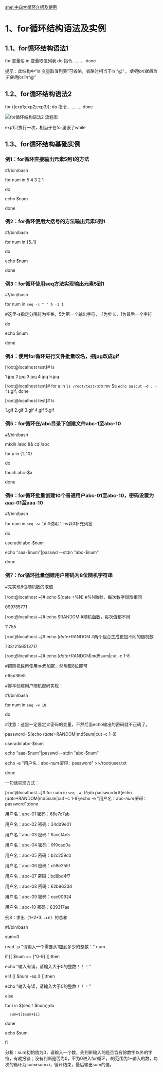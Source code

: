 [shell中四大循环介绍及使用](https://blog.51cto.com/longlei/2347421)



# 1、for循环结构语法及实例
## 1.1、for循环结构语法1

for 变量名 in 变量取值列表
do
    指令……….
done

提示：此结构中“in 变量取值列表”可省略，省略时相当于in “$@”，使用for i就相当于使用for i in “$@”

## 1.2、for循环结构语法2

for ((exp1;exp2;exp3)); do
        指令…………
   done

![for循环结构语法2 流程图](https://s1.51cto.com/images/20190128/1548686725355810.png?x-oss-process=image/watermark,size_16,text_QDUxQ1RP5Y2a5a6i,color_FFFFFF,t_100,g_se,x_10,y_10,shadow_90,type_ZmFuZ3poZW5naGVpdGk=)



exp1只执行一次，相当于在for里嵌了while

## 1.3、for循环结构基础实例
### 例1：for循环直接输出元素5到1的方法

#!/bin/bash

for num in 5 4 3 2 1

  do

   echo $num

 done
 
### 例2：for循环使用大括号的方法输出元素5到1

#!/bin/bash

for num in {5..1}

  do

   echo $num

 done

 
### 例3：for循环使用seq方法实现输出元素5到1

#!/bin/bash

for num in `seq -s " " 5 -1 1` 

#这里-s指定分隔符为空格，5为第一个输出字符，-1为步长，1为最后一个字符

  do

   echo $num

 done

 
### 例4：使用for循环进行文件批量改名，把jpg改成gif

[root@localhost test]# ls

1.jpg  2.jpg  3.jpg  4.jpg  5.jpg

[root@localhost test]# for a in `ls /root/test/`;do mv $a `echo $a|cut -d . -f1`.gif; done

[root@localhost test]# ls

1.gif  2.gif  3.gif  4.gif  5.gif

 
### 例5：for循环在/abc目录下创建文件abc-1至abc-10

#!/bin/bash

mkdir /abc && cd /abc

for a in {1..10}

   do

  touch abc-$a

done

 
### 例6：for循环批量创建10个普通用户abc-01至abc-10，密码设置为aaa-01至aaa-10

#!/bin/bash

for num in `seq -w 10`   #说明：-w以0补充列宽

  do

   useradd abc-$num

   echo "aaa-$num"|passwd --stdin "abc-$num"

 done

 
### 例7：for循环批量创建用户密码为8位随机字符串

#先实现8位随机数的取值

[root@localhost ~]# echo $(date +%N)   #%N微秒，每次数字很难相同

099765771

[root@localhost ~]# echo $RANDOM   #随机函数，每次值都不同

11755

[root@localhost ~]# echo $(date +%N)$RANDOM   #两个组合生成更加不同的随机数

73312156513717

[root@localhost ~]# echo $(date +%N)$RANDOM|md5sum|cut -c 1-8  

#把随机数再使用md5加密，然后取8位即可

e65d36e5

 

#脚本创建用户随机密码实现：

#!/bin/bash

for num in `seq -w 10`

  do

#注意：这里一定要定义密码的变量，不然后面echo输出的密码就不正确了。

   password=$(echo $(date +%N)$RANDOM|md5sum|cut -c 1-8)

   useradd abc-$num

   echo "aaa-$num"|passwd --stdin "abc-$num"

   echo -e "用户名：abc-$num 密码：$password" >>/root/user.txt

 done

 

一句话实现方式：

[root@localhost ~]# for num in `seq -w 10`;do  password=$(echo $(date +%N)$RANDOM|md5sum|cut –c 1-8);echo -e "用户名：abc-$num 密码：$password";done

用户名：abc-01 密码：66e7c7ab

用户名：abc-02 密码：34dd9e01

用户名：abc-03 密码：9accf4e5

用户名：abc-04 密码：919cad0a

用户名：abc-05 密码：b2c259c0

用户名：abc-06 密码：c59e255f

用户名：abc-07 密码：bd8bd4f7

用户名：abc-08 密码：62b9633d

用户名：abc-09 密码：cac00924

用户名：abc-10 密码：839317aa

 
例8：求出（1+2+3...+n）的总和

#!/bin/bash

sum=0

read -p "请输入一个需要从1加到多少的整数：" num

if [[ $num =~ [^0-9] ]];then

   echo "输入有误，请输入大于0的整数！！！"

elif [[ $num -eq 0 ]];then

   echo "输入有误，请输入大于0的整数！！！"

else

   for i in $(seq 1 $num);do

      sum=$[$sum+$i]

   done

   echo $sum

fi

分析：sum初始值为0，请输入一个数，先判断输入的是否含有除数字以外的字符，有就报错；没有判断是否为0，不为0进入for循环，i的范围为1~输入的数，每次的循环为sum=sum+i，循环结束，最后输出sum的值。


